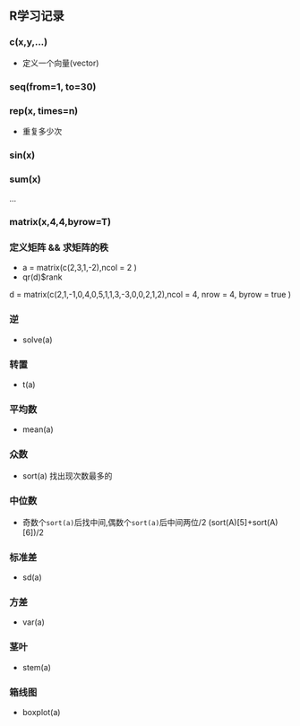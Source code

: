 ## R学习记录


### c(x,y,...)

* 定义一个向量(vector)

### seq(from=1, to=30)

### rep(x, times=n)

* 重复多少次

### sin(x) 
### sum(x) 

...


### matrix(x,4,4,byrow=T)

### 定义矩阵 && 求矩阵的秩

* a = matrix(c(2,3,1,-2),ncol = 2 )
* qr(d)$rank 

d = matrix(c(2,1,-1,0,4,0,5,1,1,3,-3,0,0,2,1,2),ncol = 4, nrow = 4, byrow = true )

### 逆
* solve(a)

### 转置
* t(a)

### 平均数

* mean(a)

### 众数
* sort(a) 找出现次数最多的

### 中位数
* 奇数个`sort(a)`后找中间,偶数个`sort(a)`后中间两位/2
(sort(A)[5]+sort(A)[6])/2

### 标准差
* sd(a)

### 方差
* var(a)

### 茎叶
* stem(a)

### 箱线图
* boxplot(a)



```
 
```





